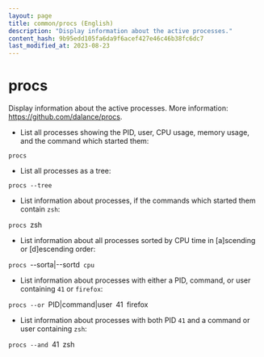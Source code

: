 ```yaml
---
layout: page
title: common/procs (English)
description: "Display information about the active processes."
content_hash: 9b95edd105fa6da9f6acef427e46c46b38fc6dc7
last_modified_at: 2023-08-23
---
```

# procs

Display information about the active processes.
More information: <https://github.com/dalance/procs>.

- List all processes showing the PID, user, CPU usage, memory usage, and the command which started them:

`procs`

- List all processes as a tree:

`procs --tree`

- List information about processes, if the commands which started them contain `zsh`:

`procs `<span class="tldr-var badge badge-pill bg-dark-lm bg-white-dm text-white-lm text-dark-dm font-weight-bold">zsh</span>

- List information about all processes sorted by CPU time in [a]scending or [d]escending order:

`procs `<span class="tldr-var badge badge-pill bg-dark-lm bg-white-dm text-white-lm text-dark-dm font-weight-bold">--sorta|--sortd</span>` cpu`

- List information about processes with either a PID, command, or user containing `41` or `firefox`:

`procs --or `<span class="tldr-var badge badge-pill bg-dark-lm bg-white-dm text-white-lm text-dark-dm font-weight-bold">PID|command|user</span>` `<span class="tldr-var badge badge-pill bg-dark-lm bg-white-dm text-white-lm text-dark-dm font-weight-bold">41</span>` `<span class="tldr-var badge badge-pill bg-dark-lm bg-white-dm text-white-lm text-dark-dm font-weight-bold">firefox</span>

- List information about processes with both PID `41` and a command or user containing `zsh`:

`procs --and `<span class="tldr-var badge badge-pill bg-dark-lm bg-white-dm text-white-lm text-dark-dm font-weight-bold">41</span>` `<span class="tldr-var badge badge-pill bg-dark-lm bg-white-dm text-white-lm text-dark-dm font-weight-bold">zsh</span>

